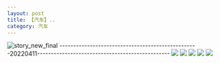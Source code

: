 ```yaml
---
layout: post
title: 【汽车】..
category: 汽车
---
```

![story_new_final](http://rab41f8zg.hd-bkt.clouddn.com/img/story_new_final_0322.png)
--------------------------------------------------20220411------------------------------------------------
![](http://rab41f8zg.hd-bkt.clouddn.com/img/car-220412-1.png)
![](http://rab41f8zg.hd-bkt.clouddn.com/img/car-220412-2.png)
![](http://rab41f8zg.hd-bkt.clouddn.com/img/car-220412-3.png)
![](http://rab41f8zg.hd-bkt.clouddn.com/img/car-220412-4.png)
![](http://rab41f8zg.hd-bkt.clouddn.com/img/car-220417-1.png)

  




